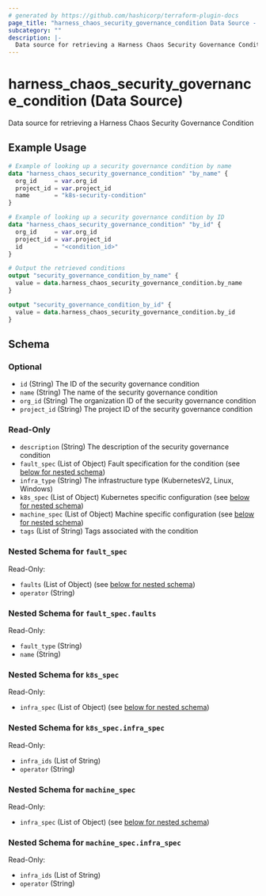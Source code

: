 ```yaml
---
# generated by https://github.com/hashicorp/terraform-plugin-docs
page_title: "harness_chaos_security_governance_condition Data Source - terraform-provider-harness"
subcategory: ""
description: |-
  Data source for retrieving a Harness Chaos Security Governance Condition
---
```


# harness_chaos_security_governance_condition (Data Source)

Data source for retrieving a Harness Chaos Security Governance Condition

## Example Usage

```terraform
# Example of looking up a security governance condition by name
data "harness_chaos_security_governance_condition" "by_name" {
  org_id     = var.org_id
  project_id = var.project_id
  name       = "k8s-security-condition"
}

# Example of looking up a security governance condition by ID
data "harness_chaos_security_governance_condition" "by_id" {
  org_id     = var.org_id
  project_id = var.project_id
  id         = "<condition_id>"
}

# Output the retrieved conditions
output "security_governance_condition_by_name" {
  value = data.harness_chaos_security_governance_condition.by_name
}

output "security_governance_condition_by_id" {
  value = data.harness_chaos_security_governance_condition.by_id
}
```

<!-- schema generated by tfplugindocs -->
## Schema

### Optional

- `id` (String) The ID of the security governance condition
- `name` (String) The name of the security governance condition
- `org_id` (String) The organization ID of the security governance condition
- `project_id` (String) The project ID of the security governance condition

### Read-Only

- `description` (String) The description of the security governance condition
- `fault_spec` (List of Object) Fault specification for the condition (see [below for nested schema](#nestedatt--fault_spec))
- `infra_type` (String) The infrastructure type (KubernetesV2, Linux, Windows)
- `k8s_spec` (List of Object) Kubernetes specific configuration (see [below for nested schema](#nestedatt--k8s_spec))
- `machine_spec` (List of Object) Machine specific configuration (see [below for nested schema](#nestedatt--machine_spec))
- `tags` (List of String) Tags associated with the condition

<a id="nestedatt--fault_spec"></a>
### Nested Schema for `fault_spec`

Read-Only:

- `faults` (List of Object) (see [below for nested schema](#nestedobjatt--fault_spec--faults))
- `operator` (String)

<a id="nestedobjatt--fault_spec--faults"></a>
### Nested Schema for `fault_spec.faults`

Read-Only:

- `fault_type` (String)
- `name` (String)



<a id="nestedatt--k8s_spec"></a>
### Nested Schema for `k8s_spec`

Read-Only:

- `infra_spec` (List of Object) (see [below for nested schema](#nestedobjatt--k8s_spec--infra_spec))

<a id="nestedobjatt--k8s_spec--infra_spec"></a>
### Nested Schema for `k8s_spec.infra_spec`

Read-Only:

- `infra_ids` (List of String)
- `operator` (String)



<a id="nestedatt--machine_spec"></a>
### Nested Schema for `machine_spec`

Read-Only:

- `infra_spec` (List of Object) (see [below for nested schema](#nestedobjatt--machine_spec--infra_spec))

<a id="nestedobjatt--machine_spec--infra_spec"></a>
### Nested Schema for `machine_spec.infra_spec`

Read-Only:

- `infra_ids` (List of String)
- `operator` (String)
